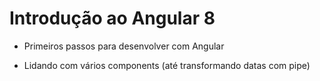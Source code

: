 # Introdução ao Angular 8

- Primeiros passos para desenvolver com Angular

- Lidando com vários components (até transformando datas com pipe)

